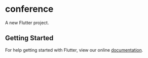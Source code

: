 # conference

A new Flutter project.

## Getting Started

For help getting started with Flutter, view our online
[documentation](https://flutter.io/).

